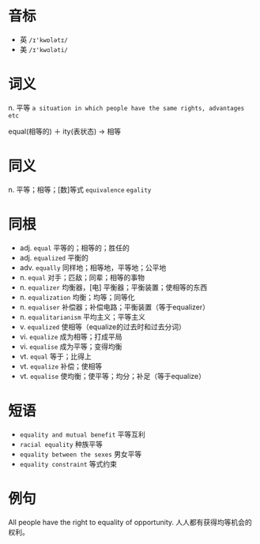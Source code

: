 # 音标

- 英 `/ɪ'kwɒlətɪ/`
- 美 `/ɪ'kwɑləti/`

# 词义

n. 平等
`a situation in which people have the same rights, advantages etc`



equal(相等的) ＋ ity(表状态) → 相等

# 同义

n. 平等；相等；[数]等式
`equivalence` `egality`

# 同根

- adj. `equal` 平等的；相等的；胜任的
- adj. `equalized` 平衡的
- adv. `equally` 同样地；相等地，平等地；公平地
- n. `equal` 对手；匹敌；同辈；相等的事物
- n. `equalizer` 均衡器，[电] 平衡器；平衡装置；使相等的东西
- n. `equalization` 均衡；均等；同等化
- n. `equaliser` 补偿器；补偿电路；平衡装置（等于equalizer）
- n. `equalitarianism` 平均主义；平等主义
- v. `equalized` 使相等（equalize的过去时和过去分词）
- vi. `equalize` 成为相等；打成平局
- vi. `equalise` 成为平等；变得均衡
- vt. `equal` 等于；比得上
- vt. `equalize` 补偿；使相等
- vt. `equalise` 使均衡；使平等；均分；补足（等于equalize）

# 短语

- `equality and mutual benefit` 平等互利
- `racial equality` 种族平等
- `equality between the sexes` 男女平等
- `equality constraint` 等式约束

# 例句

All people have the right to equality of opportunity.
人人都有获得均等机会的权利。


